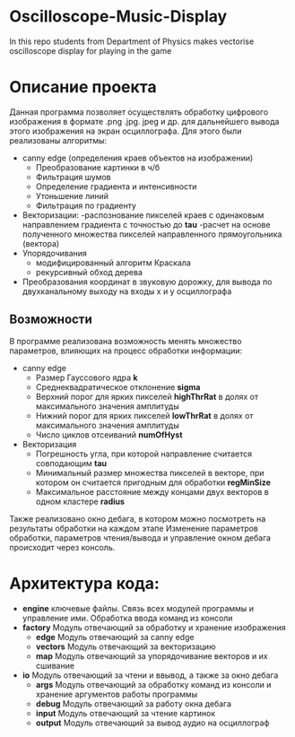 # Oscilloscope-Music-Display
In this repo students from Department of Physics makes vectorise oscilloscope  display for playing in the game


# Описание проекта
Данная программа позволяет осуществлять обработку цифрового изображения в формате .png .jpg. jpeg и др. для дальнейшего вывода этого изображения на экран осциллографа.
Для этого были реализованы алгоритмы:
- canny edge (определения краев объектов на изображении)
    - Преобразование картинки в ч/б
    - Фильтрация шумов
    - Определение градиента и интенсивности
    - Утоньшение линий
    - Фильтрация по градиенту
- Векторизации: 
    -распознование пикселей краев с одинаковым направлением градиента с точностью до **tau**
    -расчет на основе полученного множества пикселей направленного прямоугольника (вектора)
- Упорядочивания
    - модифицированный алгоритм Краскала
    - рекурсивный обход дерева
- Преобразования координат в звуковую дорожку, для вывода по двухканальному выходу на входы х и у осциллографа
## Возможности
В программе реализована возможность менять множество параметров, влияющих на процесс обработки информации:
- canny edge
    - Размер Гауссового ядра **k**
    - Среднеквадратическое отклонение **sigma**
    - Верхний порог для ярких пикселей **highThrRat** в долях от максимального значения амплитуды
    - Нижний порог для ярких пикселей **lowThrRat** в долях от максимального значения амплитуды   
    - Число циклов отсеиваний **numOfHyst**
- Векторизация
    - Погрешность угла, при которой направление считается совподающим **tau**
    - Минимальный размер множества пикселей в векторе, при котором он считается пригодным для обработки **regMinSize**
    - Максимальное расстояние между концами двух векторов в одном кластере **radius**

Также реализовано окно дебага, в котором можно посмотреть на результаты обработки на каждом этапе
Изменение параметров обработки, параметров чтения/вывода и управление окном дебага происходит через консоль.

# Архитектура кода:
- **engine** ключевые файлы. Связь всех модулей программы и управление ими. Обработка ввода команд из консоли
- **factory** Модуль отвечающий за обработку и хранение изображения
    - **edge** Модуль отвечающий за canny edge
    - **vectors** Модуль отвечающий за векторизацию
    - **map** Модуль отвечающий за упорядочивание векторов и их сшивание
- **io** Модуль отвечающий за чтени и ввывод, а также за окно дебага
    - **args** Модуль отвечающий за обработку команд из консоли и хранение аргументов работы программы
    - **debug** Модуль отвечающий за работу окна дебага
    - **input** Модуль отвечающий за чтение картинок
    - **output** Модуль отвечающий за вывод аудио на осциллограф
